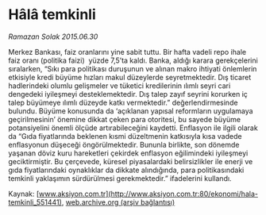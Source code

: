 # Hâlâ temkinli

*Ramazan Solak 2015.06.30*

<div class="pNewsDetailMainContent" itemprop="articleBody">
 <p>
  Merkez Bankası, faiz oranlarını yine sabit tuttu. Bir hafta vadeli repo ihale faiz oranı (politika faizi)  yüzde 7,5’ta kaldı. Banka, aldığı karara gerekçelerini sıralarken, “Sıkı para politikası duruşunun ve alınan makro ihtiyati önlemlerin etkisiyle kredi büyüme hızları makul düzeylerde seyretmektedir. Dış ticaret hadlerindeki olumlu gelişmeler ve tüketici kredilerinin ılımlı seyri cari dengedeki iyileşmeyi desteklemektedir. Dış talep zayıf seyrini korurken iç talep büyümeye ılımlı düzeyde katkı vermektedir.” değerlendirmesinde bulundu. Büyüme konusunda da ‘açıklanan yapısal reformların uygulamaya geçirilmesinin’ önemine dikkat çeken para otoritesi, bu sayede büyüme potansiyelini önemli ölçüde artırabileceğini kaydetti. Enflasyon ile ilgili olarak da “Gıda fiyatlarında beklenen kısmi düzeltmenin katkısıyla kısa vadede enflasyonun düşeceği öngörülmektedir. Bununla birlikte, son dönemde yaşanan döviz kuru hareketleri çekirdek enflasyon eğilimindeki iyileşmeyi geciktirmiştir. Bu çerçevede, küresel piyasalardaki belirsizlikler ile enerji ve gıda fiyatlarındaki oynaklıklar da dikkate alındığında, para politikasındaki temkinli yaklaşımın sürdürülmesi gerekmektedir.” ifadelerini kullandı.
 </p>
</div>


Kaynak: [www.aksiyon.com.tr](http://www.aksiyon.com.tr:80/ekonomi/hala-temkinli_551441), [web.archive.org (arşiv bağlantısı)](http://web.archive.org/web/20150711145247/http://www.aksiyon.com.tr:80/ekonomi/hala-temkinli_551441)
